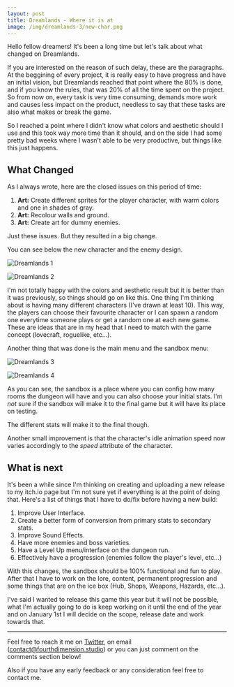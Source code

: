```yaml
---
layout: post
title: Dreamlands - Where it is at
image: /img/dreamlands-3/new-char.png
---
```


Hello fellow dreamers! It's been a long time but let's talk about what changed on Dreamlands.

If you are interested on the reason of such delay, these are the paragraphs. At the beggining of every project, it is really easy to have progress and have an initial vision, but Dreamlands reached that point where the 80% is done, and if you know the rules, that was 20% of all the time spent on the project. So from now on, every task is very time consuming, demands more work and causes less impact on the product, needless to say that these tasks are also what makes or break the game.

So I reached a point where I didn't know what colors and aesthetic should I use and this took way more time than it should, and on the side I had some pretty bad weeks where I wasn't able to be very productive, but things like this just happens.

## What Changed

As I always wrote, here are the closed issues on this period of time:
1. **Art:** Create different sprites for the player character, with warm colors and one in shades of gray.
2. **Art:** Recolour walls and ground.
3. **Art:** Create art for dummy enemies.

Just these issues. But they resulted in a big change.

You can see below the new character and the enemy design.

![Dreamlands 1](/devlog/img/dreamlands-3/new-char.png)

![Dreamlands 2](/devlog/img/dreamlands-3/new-enemy.png)

I'm not totally happy with the colors and aesthetic result but it is better than it was previously, so things should go on like this. One thing I'm thinking about is having many different characters (I've drawn at least 10). This way, the players can choose their favourite character or I can spawn a random one everytime someone plays or get a random one at each new game. These are ideas that are in my head that I need to match with the game concept (lovecraft, roguelike, etc...).

Another thing that was done is the main menu and the sandbox menu:

![Dreamlands 3](/devlog/img/dreamlands-3/intro.png)

![Dreamlands 4](/devlog/img/dreamlands-3/config.png)

As you can see, the sandbox is a place where you can config how many rooms the dungeon will have and you can also choose your initial stats. I'm *not* sure if the sandbox will make it to the final game but it will have its place on testing.

The different stats will make it to the final though.

Another small improvement is that the character's idle animation speed now varies accordingly to the *speed* attribute of the character.

## What is next

It's been a while since I'm thinking on creating and uploading a new release to my itch.io page but I'm not sure yet if everything is at the point of doing that. Here's a list of things that I have to do/fix before having a new build:

1. Improve User Interface.
2. Create a better form of conversion from primary stats to secondary stats.
3. Improve Sound Effects.
4. Have more enemies and boss varieties.
5. Have a Level Up menu/interface on the dungeon run.
6. Effectively have a progression (enemies follow the player's level, etc...)

With this changes, the sandbox should be 100% functional and fun to play. After that I have to work on the lore, content, permanent progression and some things that are on the ice box (Hub, Shops, Weapons, Hazards, etc...).

I've said I wanted to release this game this year but it will not be possible, what I'm actually going to do is keep working on it until the end of the year and on January 1st I will decide on the scope, release date and work towards that.

----------------

Feel free to reach it me on [Twitter](https://twitter.com/studio_fourth), on email (contact@fourthdimension.studio) or you can just comment on the comments section below!

Also if you have any early feedback or any consideration feel free to contact me.
